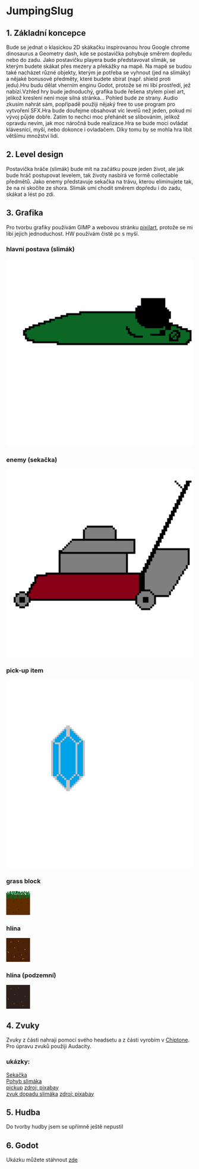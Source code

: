 # JumpingSlug

## 1. Základní koncepce
Bude se jednat o klasickou 2D skákačku inspirovanou hrou Google chrome dinosaurus a Geometry dash, kde se postavička pohybuje směrem dopředu nebo do zadu. Jako postavičku playera bude představovat slimák, se kterým budete skákat přes mezery a překážky na mapě. Na mapě se budou také nacházet různé objekty, kterým je potřeba se vyhnout (jed na slimáky) a nějaké bonusové předměty, které budete sbírat (např. shield proti jedu).Hru budu dělat vherním enginu Godot, protože se mi líbí prostředí, jež nabízí.Vzhled hry bude jednoduchý, grafika bude řešena stylem pixel art, jelikož kreslení není moje silná stránka... Pohled bude ze strany. Audio zkusím nahrát sám, popřípadě použiji nějaký free to use program pro vytvoření SFX.Hra bude doufejme obsahovat víc levelů než jeden, pokud mi vývoj půjde dobře. Zatím to nechci moc přehánět se slibováním, jelikož opravdu nevím, jak moc náročná bude realizace.Hra se bude moci ovládat klávesnicí, myší, nebo dokonce i ovladačem. Díky tomu by se mohla hra líbit většímu množství lidí.
## 2. Level design
Postavička hráče (slimák) bude mít na začátku pouze jeden život, ale jak bude hráč postupovat levelem, tak životy nasbírá ve formě collectable předmětů. Jako enemy představuje sekačka na trávu, kterou eliminujete tak, že na ni skočíte ze shora. Slimák umí chodit směrem dopředu i do zadu, skákat a lést po zdi.
## 3. Grafika
Pro tvorbu grafiky používám GIMP a webovou stránku [pixilart](https://www.pixilart.com), protože se mi líbí jejich jednoduchost. HW používám čistě pc s myší.
### hlavní postava (slimák)
![slimak](/assets/pixil-frame-0(2).png)
### enemy (sekačka)
![enemy](/assets/pixil-frame-0(6).png)
### pick-up item
![enemy](/assets/pixil-frame-0(7).png)
### grass block
![grassblock](/assets/grassblock64.png)
### hlína
![hlína](/assets/dirt.png)
### hlína (podzemní)
![podzemi](/assets/dirt_bg.png)

## 4. Zvuky
Zvuky z části nahraji pomocí svého headsetu a z části vyrobím v [Chiptone](https://sfbgames.itch.io/chiptone). Pro úpravu zvuků použiji Audacity.
### ukázky:
[Sekačka](/audio/sekacka.mp3)<br>
[Pohyb slimáka](/audio/Movement.mp3)<br>
[pickup](/audio/pickup.mp3) [zdroj: pixabay](https://pixabay.com/cs/sound-effects/)<br>
[zvuk dopadu slimáka](/audio/slap.mp3) [zdroj: pixabay](https://pixabay.com/cs/sound-effects/)<br>


## 5. Hudba
Do tvorby hudby jsem se upřímně ještě nepustil
## 6. Godot
Ukázku můžete stáhnout [zde](https://vosassvarnsdorf-my.sharepoint.com/:f:/g/personal/martin_job019_skolavdf_cz/EqrnrmG8dcZIg1Q5mY_vZS0Bk9Nvsr-3Tm0D1iM-hfV2Zw?e=zkxCjR)
